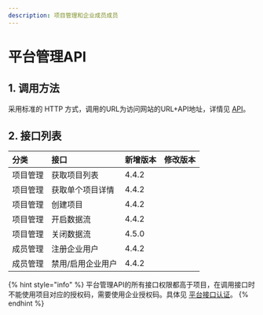 ```yaml
---
description: 项目管理和企业成员成员
---
```


# 平台管理API

## 1. 调用方法

采用标准的 HTTP 方式，调用的URL为访问网站的URL+API地址，详情见 [API](../)。

## 2. 接口列表

| 分类 | 接口 | 新增版本 | 修改版本 |
| :--- | :--- | :--- | :--- |
| 项目管理 | 获取项目列表 | 4.4.2 |  |
| 项目管理 | 获取单个项目详情 | 4.4.2 |  |
| 项目管理 | 创建项目 | 4.4.2 |  |
| 项目管理 | 开启数据流 | 4.4.2 |  |
| 项目管理 | 关闭数据流 | 4.5.0 |  |
| 成员管理 | 注册企业用户 | 4.4.2 |  |
| 成员管理 | 禁用/启用企业用户 | 4.4.2 |  |

{% hint style="info" %}
平台管理API的所有接口权限都高于项目，在调用接口时不能使用项目对应的授权码，需要使用企业授权码。具体见 [平台接口认证](../#22-ping-tai-jie-kou-ren-zheng)。
{% endhint %}



